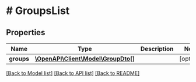 # # GroupsList

## Properties

| Name       | Type                                                | Description | Notes      |
| ---------- | --------------------------------------------------- | ----------- | ---------- |
| **groups** | [**\OpenAPI\Client\Model\GroupDto[]**](GroupDto.md) |             | [optional] |

[[Back to Model list]](../../README.md#models) [[Back to API list]](../../README.md#endpoints) [[Back to README]](../../README.md)
